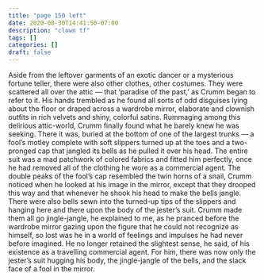```yaml
---
title: "page 150 left"
date: 2020-08-30T14:41:50-07:00
description: "clown tf"
tags: []
categories: []
draft: false
---
```


Aside from the leftover garments of an exotic dancer or a mysterious fortune teller, there were also other clothes, other costumes. They were scattered all over the attic — that ‘paradise of the past,’ as Crumm began to refer to it. His hands trembled as he found all sorts of odd disguises lying about the floor or draped across a wardrobe mirror, elaborate and clownish outfits in rich velvets and shiny, colorful satins. Rummaging among this delirious attic-world, Crumm finally found what he barely knew he was seeking. There it was, buried at the bottom of one of the largest trunks — a fool’s motley complete with soft slippers turned up at the toes and a two-pronged cap that jangled its bells as he pulled it over his head. The entire suit was a mad patchwork of colored fabrics and fitted him perfectly, once he had removed all of the clothing he wore as a commercial agent. The double peaks of the fool’s cap resembled the twin horns of a snail, Crumm noticed when he looked at his image in the mirror, except that they drooped this way and that whenever he shook his head to make the bells jangle. There were also bells sewn into the turned-up tips of the slippers and hanging here and there upon the body of the jester’s suit. Crumm made them all go jingle-jangle, he explained to me, as he pranced before the wardrobe mirror gazing upon the figure that he could not recognize as himself, so lost was he in a world of feelings and impulses he had never before imagined. He no longer retained the slightest sense, he said, of his existence as a travelling commercial agent. For him, there was now only the jester’s suit hugging his body, the jingle-jangle of the bells, and the slack face of a fool in the mirror.


